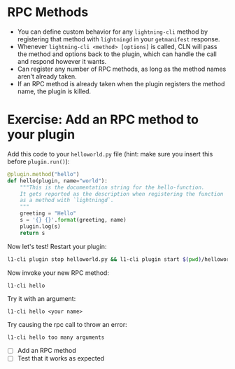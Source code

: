 # RPC Methods

- You can define custom behavior for any `lightning-cli` method by registering that method with `lightningd` in your `getmanifest` response.
- Whenever `lightning-cli <method> [options]` is called, CLN will pass the method and options back to the plugin, which can handle the call and respond however it wants.
- Can register any number of RPC methods, as long as the method names aren’t already taken. 
- If an RPC method is already taken when the plugin registers the method name, the plugin is killed.

# Exercise: Add an RPC method to your plugin

Add this code to your `helloworld.py` file (hint: make sure you insert this before `plugin.run()`):

```python
@plugin.method("hello")
def hello(plugin, name="world"):
    """This is the documentation string for the hello-function.
    It gets reported as the description when registering the function
    as a method with `lightningd`.
    """
    greeting = "Hello"
    s = '{} {}'.format(greeting, name)
    plugin.log(s)
    return s

```

Now let's test! Restart your plugin:

```sh
l1-cli plugin stop helloworld.py && l1-cli plugin start $(pwd)/helloworld.py
```

Now invoke your new RPC method:

```sh
l1-cli hello
```

Try it with an argument:

```
l1-cli hello <your name>
```

Try causing the rpc call to throw an error:

```
l1-cli hello too many arguments
```

- [ ] Add an RPC method
- [ ] Test that it works as expected
